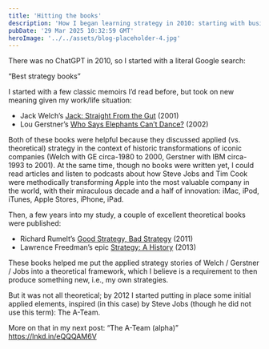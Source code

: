 ```yaml
---
title: 'Hitting the books'
description: 'How I began learning strategy in 2010: starting with business memoirs, then building a theoretical foundation from classic strategy texts.'
pubDate: '29 Mar 2025 10:32:59 GMT'
heroImage: '../../assets/blog-placeholder-4.jpg'
---
```


There was no ChatGPT in 2010, so I started with a literal Google search:

“Best strategy books”

I started with a few classic memoirs I’d read before, but took on new meaning given my work/life situation:

- Jack Welch’s [Jack: Straight From the Gut](https://www.goodreads.com/book/show/5559.Jack) (2001)
- Lou Gerstner’s [Who Says Elephants Can’t Dance?](https://www.goodreads.com/book/show/603985.Who_Says_Elephants_Can_t_Dance_Inside_IBM_s_Historic_Turnaround) (2002)

Both of these books were helpful because they discussed applied (vs. theoretical) strategy in the context of historic transformations of iconic companies (Welch with GE circa-1980 to 2000, Gerstner with IBM circa-1993 to 2001). At the same time, though no books were written yet, I could read articles and listen to podcasts about how Steve Jobs and Tim Cook were methodically transforming Apple into the most valuable company in the world, with their miraculous decade and a half of innovation: iMac, iPod, iTunes, Apple Stores, iPhone, iPad.

Then, a few years into my study, a couple of excellent theoretical books were published:

- Richard Rumelt’s [Good Strategy, Bad Strategy](https://www.goodreads.com/book/show/11721966-good-strategy-bad-strategy) (2011)
- Lawrence Freedman’s epic [Strategy: A History](https://www.goodreads.com/book/show/17847473-strategy) (2013)

These books helped me put the applied strategy stories of Welch / Gerstner / Jobs into a theoretical framework, which I believe is a requirement to then produce something new, i.e., my own strategies.

But it was not all theoretical; by 2012 I started putting in place some initial applied elements, inspired (in this case) by Steve Jobs (though he did not use this term): The A-Team.

More on that in my next post: “The A-Team (alpha)” https://lnkd.in/eQQQAM6V
